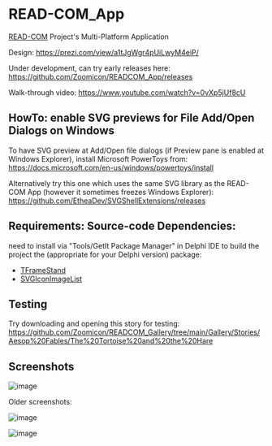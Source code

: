 # READ-COM_App
[READ-COM](https://www.read-com-eu.uma.es/) Project's Multi-Platform Application

Design:
https://prezi.com/view/a1tJgWgr4pUiLwyM4eiP/

Under development, can try early releases here:
https://github.com/Zoomicon/READCOM_App/releases

Walk-through video:
https://www.youtube.com/watch?v=0vXp5jUf8cU

## HowTo: enable SVG previews for File Add/Open Dialogs on Windows

To have SVG preview at Add/Open file dialogs (if Preview pane is enabled at Windows Explorer), install Microsoft PowerToys from: https://docs.microsoft.com/en-us/windows/powertoys/install

Alternatively try this one which uses the same SVG library as the READ-COM App (however it sometimes freezes Windows Explorer): https://github.com/EtheaDev/SVGShellExtensions/releases

## Requirements: Source-code Dependencies:
need to install via "Tools/GetIt Package Manager" in Delphi IDE to build the project the (appropriate for your Delphi version) package:
* [TFrameStand](https://getitnow.embarcadero.com/?q=tframestand) 
* [SVGIconImageList](https://getitnow.embarcadero.com/?q=SVGIconImageList)

## Testing

Try downloading and opening this story for testing:
https://github.com/Zoomicon/READCOM_Gallery/tree/main/Gallery/Stories/Aesop%20Fables/The%20Tortoise%20and%20the%20Hare

## Screenshots

![image](https://user-images.githubusercontent.com/3461504/153725195-3f952633-dbfa-4da1-a3d6-ca280608c6e8.png)

Older screenshots:

![image](https://user-images.githubusercontent.com/3461504/152587444-315f557f-55d9-453a-94f1-042d7b76e010.png)

![image](https://user-images.githubusercontent.com/3461504/150108636-95dbc253-33bc-46ab-b1cb-aa91d1f7a6fb.png)
